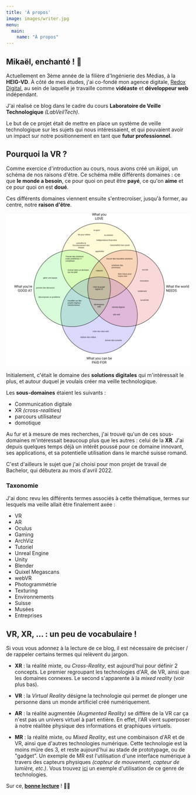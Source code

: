 ```yaml
---
title: 'À propos'
image: images/writer.jpg
menu:
  main:
    name: "À propos"
---
```


## Mikaël, enchanté ! 🤝

Actuellement en 3ème année de la filière d'Ingénierie des Médias, à la **HEIG-VD**. À côté de mes études, j'ai co-fondé mon agence digitale, [Redox Digital](www.redoxdigital.ch), au sein de laquelle je travaille comme **vidéaste** et **développeur web** indépendant.

J'ai réalisé ce blog dans le cadre du cours **Laboratoire de Veille Technologique** *(LabVeilTech)*.

Le but de ce projet était de mettre en place un système de veille technologique sur les sujets qui nous intéressaient, et qui pouvaient avoir un impact sur notre positionnement en tant que **futur professionnel**.

## Pourquoi la VR ?

Comme exercice d'introduction au cours, nous avons créé un *ikigai*, un schéma de nos raisons d'être. Ce schéma mêle différents domaines : ce que **le monde a besoin**, ce pour quoi on peut être **payé**, ce qu'on **aime** et ce pour quoi on est **doué**.

Ces différents domaines viennent ensuite s'entrecroiser, jusqu'à former, au centre, notre **raison d'être**.

![Ikigai](/images/ikigai.png)

Initialement, c'était le domaine des **solutions digitales** qui m'intéressait le plus, et autour duquel je voulais créer ma veille technologique.

Les **sous-domaines** étaient les suivants :
- Communication digitale
- XR *(cross-realities)*
- parcours utilisateur
- domotique

Au fur et à mesure de mes recherches, j'ai trouvé qu'un de ces sous-domaines m'intéressait beaucoup plus que les autres : celui de la **XR**. J'ai depuis quelques temps déjà un intérêt poussé pour ce domaine innovant, ses applications, et sa potentielle utilisation dans le marché suisse romand.

C'est d'ailleurs le sujet que j'ai choisi pour mon projet de travail de Bachelor, qui débutera au mois d'avril 2022.

### Taxonomie

J'ai donc revu les différents termes associés à cette thématique, termes sur lesquels ma veille allait être finalement axée :
- VR
- AR
- Oculus
- Gaming
- ArchViz
- Tutoriel
- Unreal Engine
- Unity
- Blender
- Quixel Megascans
- webVR
- Photogrammétrie
- Texturing
- Environnements
- Suisse
- Musées
- Entreprises

## VR, XR, ... : un peu de vocabulaire !

Si vous vous adonnez à la lecture de ce blog, il est nécessaire de préciser / de rappeler certains termes qui relèvent du jargon.

- **XR** : la réalité mixte, ou *Cross-Reality*, est aujourd'hui pour définir 2 concepts. Le premier regroupant les technologies d'AR, de VR, ainsi que les domaines connexes. Le second s'apparente à la *mixed reality* (voir plus bas).

- **VR** : la *Virtual Reality* désigne la technologie qui permet de plonger une personne dans un monde artificiel créé numériquement. 

- **AR** : la réalité augmentée *(Augmented Reality)* se diffère de la VR car ça n'est pas un univers virtuel à part entière. En effet, l'AR vient superposer à notre réalitée physique des informations et graphiques virtuels.

- **MR** : la réalité mixte, ou *Mixed Reality*, est une combinaison d'AR et de VR, ainsi que d'autres technologies numérique. Cette technologie est la moins mûre des 3, et reste aujourd'hui au stade de prototypage, ou de "gadget". Un exemple de MR est l'utilisation d'une interface numérique à travers des capteurs physiques *(capteur de mouvement, capteur de lumière, etc.)*. Vous trouvez [ici](https://www.instagram.com/p/CTW2c7SDgiy/) un exemple d'utilisation de ce genre de technologies.

Sur ce, [**bonne lecture**](/posts/) ! 👋🏻